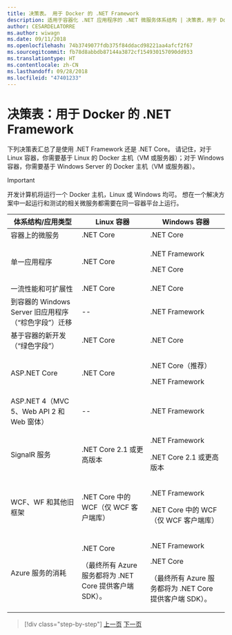 ```yaml
---
title: 决策表。 用于 Docker 的 .NET Framework
description: 适用于容器化 .NET 应用程序的 .NET 微服务体系结构 | 决策表，用于 Docker 的 .NET Framework
author: CESARDELATORRE
ms.author: wiwagn
ms.date: 09/11/2018
ms.openlocfilehash: 74b3749077fdb375f84ddacd98221aa4afcf2f67
ms.sourcegitcommit: fb78d8abbdb87144a3872cf154930157090dd933
ms.translationtype: HT
ms.contentlocale: zh-CN
ms.lasthandoff: 09/28/2018
ms.locfileid: "47401233"
---
```

# <a name="decision-table-net-frameworks-to-use-for-docker"></a>决策表：用于 Docker 的 .NET Framework

下列决策表汇总了是使用 .NET Framework 还是 .NET Core。 请记住，对于 Linux 容器，你需要基于 Linux 的 Docker 主机（VM 或服务器）；对于 Windows 容器，你需要基于 Windows Server 的 Docker 主机（VM 或服务器）。

> [!IMPORTANT]
> 开发计算机将运行一个 Docker 主机，Linux 或 Windows 均可。 想在一个解决方案中一起运行和测试的相关微服务都需要在同一容器平台上运行。

<table>
<thead>
<tr class="header">
<th><strong>体系结构/应用类型</strong></th>
<th><strong>Linux 容器</strong></th>
<th><strong>Windows 容器</strong></th>
</tr>
</thead>
<tbody>
<tr class="odd">
<td>容器上的微服务</td>
<td>.NET Core</td>
<td>.NET Core</td>
</tr>
<tr class="even">
<td>单一应用程序</td>
<td>.NET Core</td>
<td><p>.NET Framework</p>
<p>.NET Core</p></td>
</tr>
<tr class="odd">
<td>一流性能和可扩展性</td>
<td>.NET Core</td>
<td>.NET Core</td>
</tr>
<tr class="even">
<td>到容器的 Windows Server 旧应用程序（“棕色字段”）迁移</td>
<td>--</td>
<td>.NET Framework</td>
</tr>
<tr class="odd">
<td>基于容器的新开发（“绿色字段”）</td>
<td>.NET Core</td>
<td>.NET Core</td>
</tr>
<tr class="even">
<td>ASP.NET Core</td>
<td>.NET Core</td>
<td><p>.NET Core（推荐）</p>
<p>.NET Framework</p></td>
</tr>
<tr class="odd">
<td>ASP.NET 4（MVC 5、Web API 2 和 Web 窗体）</td>
<td>--</td>
<td>.NET Framework</td>
</tr>
<tr class="even">
<td>SignalR 服务</td>
<td>.NET Core 2.1 或更高版本</td>
<td><p>.NET Framework</p>
<p>.NET Core 2.1 或更高版本</p></td>
</tr>
<tr class="odd">
<td>WCF、WF 和其他旧框架</td>
<td>.NET Core 中的 WCF（仅 WCF 客户端库）</td>
<td><p>.NET Framework</p>
<p>.NET Core 中的 WCF（仅 WCF 客户端库）</p></td>
</tr>
<tr class="even">
<td>Azure 服务的消耗</td>
<td><p>.NET Core</p>
<p>（最终所有 Azure 服务都将为 .NET Core 提供客户端 SDK）。</p></td>
<td><p>.NET Framework</p>
<p>.NET Core</p>
<p>（最终所有 Azure 服务都将为 .NET Core 提供客户端 SDK）。</p></td>
</tr>
</tbody>
</table>

>[!div class="step-by-step"]
[上一页](net-framework-container-scenarios.md)
[下一页](net-container-os-targets.md)
